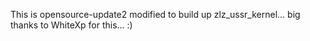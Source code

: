 This is opensource-update2 modified to build up zlz_ussr_kernel...
big thanks to WhiteXp for this... :)
